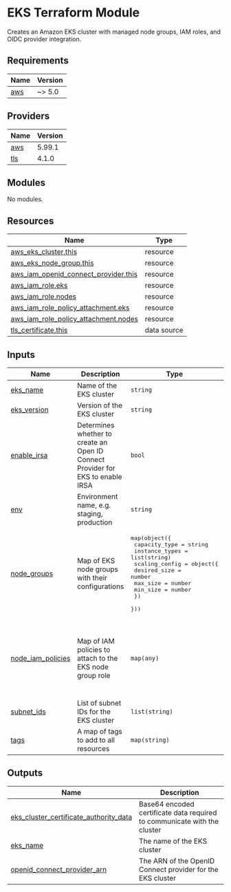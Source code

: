 # EKS Terraform Module

Creates an Amazon EKS cluster with managed node groups, IAM roles, and OIDC provider integration.

<!-- BEGIN_TF_DOCS -->
## Requirements

| Name | Version |
|------|---------|
| <a name="requirement_aws"></a> [aws](#requirement\_aws) | ~> 5.0 |

## Providers

| Name | Version |
|------|---------|
| <a name="provider_aws"></a> [aws](#provider\_aws) | 5.99.1 |
| <a name="provider_tls"></a> [tls](#provider\_tls) | 4.1.0 |

## Modules

No modules.

## Resources

| Name | Type |
|------|------|
| [aws_eks_cluster.this](https://registry.terraform.io/providers/hashicorp/aws/latest/docs/resources/eks_cluster) | resource |
| [aws_eks_node_group.this](https://registry.terraform.io/providers/hashicorp/aws/latest/docs/resources/eks_node_group) | resource |
| [aws_iam_openid_connect_provider.this](https://registry.terraform.io/providers/hashicorp/aws/latest/docs/resources/iam_openid_connect_provider) | resource |
| [aws_iam_role.eks](https://registry.terraform.io/providers/hashicorp/aws/latest/docs/resources/iam_role) | resource |
| [aws_iam_role.nodes](https://registry.terraform.io/providers/hashicorp/aws/latest/docs/resources/iam_role) | resource |
| [aws_iam_role_policy_attachment.eks](https://registry.terraform.io/providers/hashicorp/aws/latest/docs/resources/iam_role_policy_attachment) | resource |
| [aws_iam_role_policy_attachment.nodes](https://registry.terraform.io/providers/hashicorp/aws/latest/docs/resources/iam_role_policy_attachment) | resource |
| [tls_certificate.this](https://registry.terraform.io/providers/hashicorp/tls/latest/docs/data-sources/certificate) | data source |

## Inputs

| Name | Description | Type | Default | Required |
|------|-------------|------|---------|:--------:|
| <a name="input_eks_name"></a> [eks\_name](#input\_eks\_name) | Name of the EKS cluster | `string` | n/a | yes |
| <a name="input_eks_version"></a> [eks\_version](#input\_eks\_version) | Version of the EKS cluster | `string` | n/a | yes |
| <a name="input_enable_irsa"></a> [enable\_irsa](#input\_enable\_irsa) | Determines whether to create an Open ID Connect Provider for EKS to enable IRSA | `bool` | `true` | no |
| <a name="input_env"></a> [env](#input\_env) | Environment name, e.g. staging, production | `string` | n/a | yes |
| <a name="input_node_groups"></a> [node\_groups](#input\_node\_groups) | Map of EKS node groups with their configurations | <pre>map(object({<br/>    capacity_type = string<br/>    instance_types = list(string)<br/>    scaling_config = object({<br/>      desired_size = number<br/>      max_size     = number<br/>      min_size     = number<br/>    })<br/>  }))</pre> | `{}` | no |
| <a name="input_node_iam_policies"></a> [node\_iam\_policies](#input\_node\_iam\_policies) | Map of IAM policies to attach to the EKS node group role | `map(any)` | <pre>{<br/>  "1": "arn:aws:iam::aws:policy/AmazonEKSWorkerNodePolicy",<br/>  "2": "arn:aws:iam::aws:policy/AmazonEC2ContainerRegistryReadOnly",<br/>  "3": "arn:aws:iam::aws:policy/AmazonEKS_CNI_Policy",<br/>  "4": "arn:aws:iam::aws:policy/AmazonSSMManagedInstanceCore"<br/>}</pre> | no |
| <a name="input_subnet_ids"></a> [subnet\_ids](#input\_subnet\_ids) | List of subnet IDs for the EKS cluster | `list(string)` | n/a | yes |
| <a name="input_tags"></a> [tags](#input\_tags) | A map of tags to add to all resources | `map(string)` | `{}` | no |

## Outputs

| Name | Description |
|------|-------------|
| <a name="output_eks_cluster_certificate_authority_data"></a> [eks\_cluster\_certificate\_authority\_data](#output\_eks\_cluster\_certificate\_authority\_data) | Base64 encoded certificate data required to communicate with the cluster |
| <a name="output_eks_name"></a> [eks\_name](#output\_eks\_name) | The name of the EKS cluster |
| <a name="output_openid_connect_provider_arn"></a> [openid\_connect\_provider\_arn](#output\_openid\_connect\_provider\_arn) | The ARN of the OpenID Connect provider for the EKS cluster |
<!-- END_TF_DOCS -->
